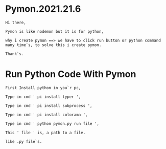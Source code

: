 # Pymon.2021.21.6
    Hi there,

    Pymon is like nodemon but it is for python, 

    why i create pymon ==> we have to click run button or python command many time`s, to solve this i create pymon.

    Thank`s.
  
# Run Python Code With Pymon
    
    First Install python in you`r pc, 
    
    Type in cmd ' pi install typer ',
    
    Type in cmd ' pi install subprocess ',
    
    Type in cmd ' pi install colorama ',
    
    Type in cmd ' python pymon.py run file ',
    
    This ' file ' is, a path to a file.
    
    like .py file`s.
